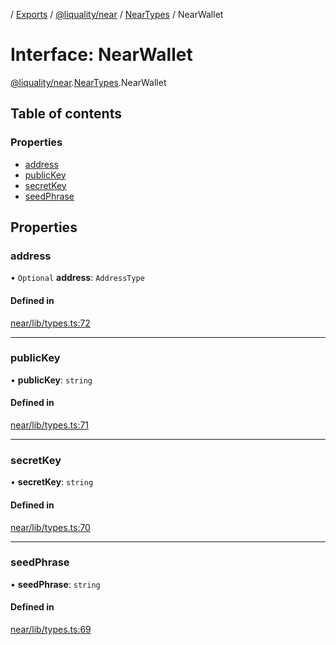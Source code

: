 [](../README.md) / [Exports](../modules.md) / [@liquality/near](../modules/liquality_near.md) / [NearTypes](../modules/liquality_near.NearTypes.md) / NearWallet

# Interface: NearWallet

[@liquality/near](../modules/liquality_near.md).[NearTypes](../modules/liquality_near.NearTypes.md).NearWallet

## Table of contents

### Properties

- [address](liquality_near.NearTypes.NearWallet.md#address)
- [publicKey](liquality_near.NearTypes.NearWallet.md#publickey)
- [secretKey](liquality_near.NearTypes.NearWallet.md#secretkey)
- [seedPhrase](liquality_near.NearTypes.NearWallet.md#seedphrase)

## Properties

### address

• `Optional` **address**: `AddressType`

#### Defined in

[near/lib/types.ts:72](https://github.com/liquality/chainabstractionlayer/blob/c190aa67/packages/near/lib/types.ts#L72)

___

### publicKey

• **publicKey**: `string`

#### Defined in

[near/lib/types.ts:71](https://github.com/liquality/chainabstractionlayer/blob/c190aa67/packages/near/lib/types.ts#L71)

___

### secretKey

• **secretKey**: `string`

#### Defined in

[near/lib/types.ts:70](https://github.com/liquality/chainabstractionlayer/blob/c190aa67/packages/near/lib/types.ts#L70)

___

### seedPhrase

• **seedPhrase**: `string`

#### Defined in

[near/lib/types.ts:69](https://github.com/liquality/chainabstractionlayer/blob/c190aa67/packages/near/lib/types.ts#L69)
